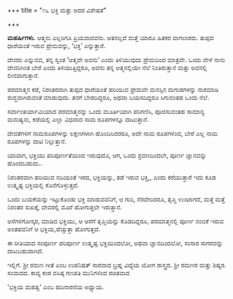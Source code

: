 +++
title = "೧೬ ಭಕ್ತಿ ಮತ್ತು ಅದರ ವಿಶೇಷತೆ"

+++


**ಮಹರ್ಷಿಗಳು.**   ಆತ್ಮನು ಎಲ್ಲರಿಗೂ ಪ್ರಿಯವಾದವನು.  ಆತನಲ್ಲದೆ ಮತ್ತೆ ಯಾರೂ ಹಿತಕರ ವಾಗಲಾರರು.     ತುಪ್ಪದ ಧಾರೆಯಂತೆ ಇರುವ ಪ್ರೇಮವನ್ನು, ‘ಭಕ್ತಿ’ ಎನ್ನುತ್ತಾರೆ.

ದೇವರು ಎನ್ನುವವ, ತನ್ನ ಸ್ವಂತ ‘ಆತ್ಮವೇ ಅವನು’ ಎಂದು ತಿಳಿಯುವುದು ಪ್ರೇಮದಿಂದ ಮಾತ್ರವೇ.  ಒಂದು ವೇಳೆ ನಾನು ದೇವರಿಗಿಂತ ಬೇರೆ ಎಂದು ತಿಳಿಯುತ್ತಿದ್ದರೂ, ಅವನು ತನ್ನ ಆತ್ಮನಲ್ಲಿಯೇ ನೆಲೆ ನಿಂತಿರುತ್ತಾನೆ ಮತ್ತು ಅವನಲ್ಲಿ  ಲೀನವಾಗುತ್ತಾನೆ.

ಪರಮಾತ್ಮನ ಕಡೆ, ನಿರಂತರವಾಗಿ ತುಪ್ಪದ ಧಾರೆಯಂತೆ ಹರಿಯುವ ಪ್ರೇಮವೇ ಮನಸ್ಸಿನ ದುಗುಡಗಳನ್ನು ನಾಶಮಾಡಿ ಶುದ್ಧವಾಗಿರುವಂತೆ ಮಾಡುವುದು. ತನಗೆ ಬೇಡದಿದ್ದರೂ, ಅಥವಾ ಬಯಸದಿದ್ದರೂ ಸಿಗುವಂತಹ ಒಂದು ನೆಲೆ.

ಸರ್ವಾಂತರ್ಯಾಮಿಯಾದ ಪರಮಾತ್ಮನನ್ನು ಒಂದು ಮೂರ್ತಿಯಾಗಿ ಪರಿಗಣಿಸಿ, ಪೂಜಿಸುವಂತಹ ಸಾಮಾನ್ಯ ಮನುಷ್ಯನು, ಕಡೆಯಲ್ಲಿ ಎಲ್ಲಾ ವಿಧವಾದ ನಾಮ ರೂಪಗಳನ್ನೂ  ದಾಟುತ್ತಾನೆ.

ದೇವತೆಗಳಿಗೆ ನಾಮರೂಪಗಳನ್ನು ಲಕ್ಷಣಗಳಾಗಿ ಹೊಂದಿಸಿದರರೂ, ಅದೇ ನಾಮ ರೂಪಗಳಿಂದ, ಬೇರೆ ಎಲ್ಲ ನಾಮ ರೂಪಗಳನ್ನು ದಾಟಿ ನಿಲ್ಲುತ್ತಾನೆ.

ಯಾವಾಗ, ಭಕ್ತಿಯು ಪರಿಪೂರ್ಣತೆಯಿಂದ ಇರುವುದೊ, ಆಗ, ಒಂದು ಶ್ರವಣದಿಂದಲೇ, ಪೂರ್ಣ ಜ್ಞಾನವನ್ನು ಹೊಂದಬಹುದು..

ನಿರಂತರವಾಗಿ ಹರಿಯುವ ನದಿಯಂತೆ ಇರದ, ಭಕ್ತಿಯನ್ನು, ತಡೆ ಇರುವ ಭಕ್ತಿ,, ಎಂದು ಕರೆಯುತ್ತಾರೆ ಇದು ಕೂಡ ಉತ್ಕೃಷ್ಟ ಭಕ್ತಿಯಲ್ಲಿ ಕೊನೆಗೊಳ್ಳುತ್ತದೆ.

ಒಂದು ಬಯಕೆಯನ್ನು ಇಟ್ಟುಕೊಂಡು ಭಕ್ತಿ ಮಾಡುವವನಿಗೆ, ಆ ಗುರಿ, ನೆರವೇರಿದರೂ, ತೃಪ್ತಿ ಉಂಟಾಗದೆ, ಮತ್ತೆ ಮತ್ತೆ ನಿರಂತರ ಸುಖಕ್ಕೆ, ದೇವರಲ್ಲಿ ಮೊರೆ ಹೋಗುತ್ತಲೇ  ಇರುತ್ತಾನೆ.

ಆಸೆಗಳಿಗೋಸ್ಕರ, ಮಾಡಿದ ಭಕ್ತಿಯು, ಆ ಆಸೆಗೆ ತೃಪ್ತಿಯನ್ನು ಕೊಡದಿದ್ದರೂ, ಪರಮಾತ್ಮನಲ್ಲಿ ಪೂರ್ಣ ನಂಬಿಕೆ  ಇರುವ ಅಂತಹವನಿಗೆ ಆ ಭಕ್ತಿಯ,ಹೆಚ್ಚುತ್ತಾ ಹೋಗುತ್ತದೆ.

ಈ ರೀತಿಯಾದ ಸಂಪೂರ್ಣ ಪರಿಪೂರ್ಣ ಉತ್ಕೃಷ್ಟ ಭಕ್ತಿಯಿಂದಲೋ, ಅಥವಾ ಜ್ಞಾನದಿಂದಲೋ, ಸಂಸಾರ ಸಾಗರವನ್ನು ದಾಟಬಹುದಾಗಿದೆ.

ಇಲ್ಲಿಗೆ. ಶ್ರೀ ರಮಣ ಗೀತೆ ಎಂಬ ಉಪನಿಷತ್  ಸಾರವಾದ  ಬ್ರಹ್ನ ವಿದ್ಯೆಯ ಯೋಗ ಶಾಸ್ತ್ರದ. ಶ್ರೀ ರಮಣರ ಮತ್ತು ಶಿಷ್ಯರ. ಸಂವಾದದ. ಕಾವ್ಯ ಕಂಠ ವಸಿಷ್ಠ ಗಣಪತಿ ಮುನಿಗಳಿಂದ ರಚಿತವಾದ

'ಭಕ್ತಿಯ ಮಹತ್ವ' ಎಂಬ ಹದಿನಾರನೆಯ ಅಧ್ಯಾಯ.




